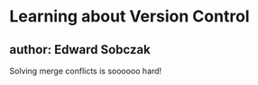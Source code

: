 # Learning about Version Control
## author: Edward Sobczak
Solving merge conflicts is soooooo hard!
